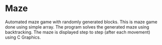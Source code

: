 # Maze
Automated maze game with randomly generated blocks.
This is maze game done using simple array.
The program solves the generated maze using backtracking.
The maze is displayed step to step (after each movement) using C Graphics.
